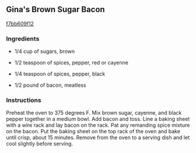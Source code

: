 ## Gina's Brown Sugar Bacon

[f7bb609f12](http://www.foodnetwork.com/recipes/patrick-and-gina-neely/ginas-brown-sugar-bacon-recipe.html)

### Ingredients

 - 1/4 cup of sugars, brown

 - 1/2 teaspoon of spices, pepper, red or cayenne

 - 1/4 teaspoon of spices, pepper, black

 - 1/2 pound of bacon, meatless

### Instructions

Preheat the oven to 375 degrees F. Mix brown sugar, cayenne, and black pepper together in a medium bowl. Add bacon and toss. Line a baking sheet with a wire rack and lay bacon on the rack. Pat any remanding spice mixture on the bacon. Put the baking sheet on the top rack of the oven and bake until crisp, about 15 minutes. Remove from the oven to a serving dish and let cool slightly before serving.